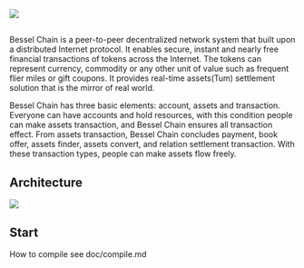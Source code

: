![](images/jingtum.png)
##

Bessel Chain is a peer-to-peer decentralized network system that built upon a distributed Internet protocol. It enables secure, instant and nearly free financial transactions of tokens across the Internet. The tokens can represent currency, commodity or any other unit of value such as frequent flier miles or gift coupons. It provides real-time assets(Tum) settlement solution that is the mirror of real world.


Bessel Chain has three basic elements: account, assets and transaction. Everyone can have accounts and hold resources, with this condition people can make assets transaction, and Bessel Chain ensures all transaction effect. From assets transaction, Bessel Chain concludes payment, book offer, assets finder, assets convert, and relation settlement transaction. With these transaction types, people can make assets flow freely.

## Architecture ##

![](images/architecture.png)


## Start ##

How to compile see doc/compile.md

